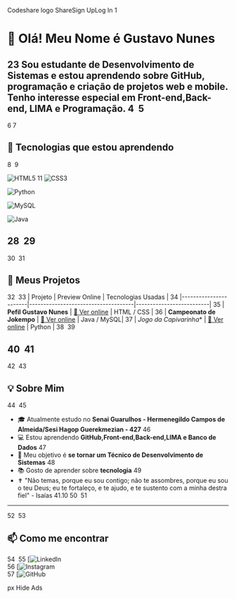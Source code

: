 Codeshare logo
 ShareSign UpLog In
1
# 👋 Olá! Meu Nome é Gustavo Nunes
2
​
3
Sou estudante de **Desenvolvimento de Sistemas** e estou aprendendo sobre **GitHub**, **programação** e **criação de projetos web e mobile**. Tenho interesse especial em Front-end,Back-end, LIMA e Programação.
4
​
5
---
6
7
## 🎯 Tecnologias que estou aprendendo
8
​
9


![HTML5](https://img.shields.io/badge/-HTML5-E34F26?style=flat-square&logo=html5&logoColor=white)
11
![CSS3](https://img.shields.io/badge/-CSS3-1572B6?style=flat-square&logo=css3)

![Python](https://img.shields.io/badge/-Python-3776AB?style=flat-square&logo=python&logoColor=white)

![MySQL](https://img.shields.io/badge/-MySQL-4479A1?style=flat-square&logo=mysql&logoColor=white)

![Java](https://img.shields.io/badge/-Java-007396?style=flat-square&logo=java&logoColor=white)

28
​
29
---
30
​
31
## 🚀 Meus Projetos
32
​
33
| Projeto               | Preview Online                        | Tecnologias Usadas        |
34
|-----------------------|-------------------------------------|--------------------------|
35
| **Pefil Gustavo Nunes** | [🔗 Ver online](http://127.0.0.1:5500/Perfil_GNunes_HTML_CSS-main/Perfil_GNunes_HTML_CSS-main/index.html) | HTML / CSS           |
36
| **Campeonato de Jokempo** | [🔗 Ver online](https://github.com/GustavoNunes7/Campeonato_de_Jokempo) | Java / MySQL|
37
| *Jogo da Capivarinha** | [🔗 Ver online](https://github.com/GustavoNunes7/Jogo-da-Capivarinha) | Python          |
38
​
39
> 
40
​
41
---
42
​
43
## 💡 Sobre Mim
44
​
45
- 🎓 Atualmente estudo no **Senai Guarulhos - Hermenegildo Campos de Almeida/Sesi Hagop Guerekmezian - 427**
46
- 💻 Estou aprendendo **GitHub,Front-end,Back-end,LIMA e Banco de Dados**
47
- 🎯 Meu objetivo é **se tornar um Técnico de Desenvolvimento de Sistemas**
48
- 📚 Gosto de aprender sobre **tecnologia**
49
- ✝ "Não temas, porque eu sou contigo; não te assombres, porque eu sou o teu Deus; eu te fortaleço, e te ajudo, e te sustento com a minha destra fiel" - Isaías 41.10
50
​
51
---
52
​
53
## 📫 Como me encontrar
54
​
55
[![LinkedIn](https://www.linkedin.com/in/gustavo-nunes-a44ba234b/)  
56
[![Instagram](https://www.instagram.com/gununes.7/?next=%2F)  
57
[![GitHub](https://github.com/GustavoNunes7/)





px
Hide Ads

